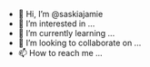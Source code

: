 - 👋 Hi, I’m @saskiajamie
- 👀 I’m interested in ...
- 🌱 I’m currently learning ...
- 💞️ I’m looking to collaborate on ...
- 📫 How to reach me ...

<!---
saskiajamie/saskiajamie is a ✨ special ✨ repository because its `README.md` (this file) appears on your GitHub profile.
You can click the Preview link to take a look at your changes.
--->
